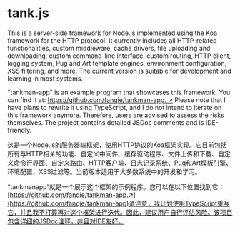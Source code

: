 # tank.js

This is a server-side framework for Node.js implemented using the Koa framework for the HTTP protocol. It currently includes all HTTP-related functionalities, custom middleware, cache drivers, file uploading and downloading, custom command-line interface, custom routing, HTTP client, logging system, Pug and Art template engines, environment configuration, XSS filtering, and more. The current version is suitable for development and learning in most systems.

"tankman-app" is an example program that showcases this framework. You can find it at: [https://github.com/fanqie/tankman-app. ↗](https://github.com/fanqie/tankman-app) Please note that I have plans to rewrite it using TypeScript, and I do not intend to iterate on this framework anymore. Therefore, users are advised to assess the risks themselves. The project contains detailed JSDoc comments and is IDE-friendly.

这是一个Node.js的服务器端框架，使用HTTP协议的Koa框架实现。它目前包括所有与HTTP相关的功能、自定义中间件、缓存驱动程序、文件上传和下载、自定义命令行界面、自定义路由、HTTP客户端、日志记录系统、Pug和Art模板引擎、环境配置、XSS过滤等。当前版本适用于大多数系统中的开发和学习。

“tankmanapp”就是一个展示这个框架的示例程序。您可以在以下位置找到它：[https://github.com/fanqie/tankman-app.↗](https://github.com/fanqie/tankman-app)请注意，我计划使用TypeScript重写它，并且我不打算再对这个框架进行迭代。因此，建议用户自行评估风险。该项目包含详细的JSDoc注释，并且对IDE友好。
